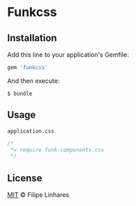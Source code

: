 # Funkcss

## Installation

Add this line to your application's Gemfile:

```ruby
gem 'funkcss'
```

And then execute:

    $ bundle

## Usage
`application.css`
```css
/*
 *= require funk-components.css
 */
```

## License
[MIT](LICENSE.md) © Filipe Linhares

